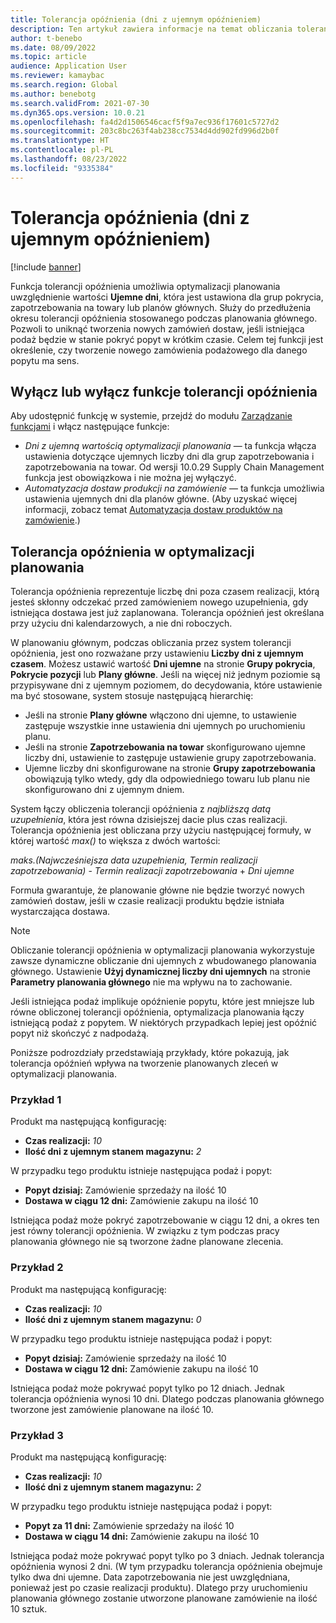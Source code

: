 ```yaml
---
title: Tolerancja opóźnienia (dni z ujemnym opóźnieniem)
description: Ten artykuł zawiera informacje na temat obliczania tolerancji opóźnienia i jej wpływu na tworzenie planowanych zleceń w optymalizacji planowania.
author: t-benebo
ms.date: 08/09/2022
ms.topic: article
audience: Application User
ms.reviewer: kamaybac
ms.search.region: Global
ms.author: benebotg
ms.search.validFrom: 2021-07-30
ms.dyn365.ops.version: 10.0.21
ms.openlocfilehash: fa4d2d1506546cacf5f9a7ec936f17601c5727d2
ms.sourcegitcommit: 203c8bc263f4ab238cc7534d4dd902fd996d2b0f
ms.translationtype: HT
ms.contentlocale: pl-PL
ms.lasthandoff: 08/23/2022
ms.locfileid: "9335384"
---
```

# <a name="delay-tolerance-negative-days"></a>Tolerancja opóźnienia (dni z ujemnym opóźnieniem)

[!include [banner](../../includes/banner.md)]

Funkcja tolerancji opóźnienia umożliwia optymalizacji planowania uwzględnienie wartości **Ujemne dni**, która jest ustawiona dla grup pokrycia, zapotrzebowania na towary lub planów głównych. Służy do przedłużenia okresu tolerancji opóźnienia stosowanego podczas planowania głównego. Pozwoli to uniknąć tworzenia nowych zamówień dostaw, jeśli istniejąca podaż będzie w stanie pokryć popyt w krótkim czasie. Celem tej funkcji jest określenie, czy tworzenie nowego zamówienia podażowego dla danego popytu ma sens.

## <a name="turn-delay-tolerance-features-on-or-off"></a>Wyłącz lub wyłącz funkcje tolerancji opóźnienia

Aby udostępnić funkcję w systemie, przejdź do modułu [Zarządzanie funkcjami](../../../fin-ops-core/fin-ops/get-started/feature-management/feature-management-overview.md) i włącz następujące funkcje:

- *Dni z ujemną wartością optymalizacji planowania* — ta funkcja włącza ustawienia dotyczące ujemnych liczby dni dla grup zapotrzebowania i zapotrzebowania na towar. Od wersji 10.0.29 Supply Chain Management funkcja jest obowiązkowa i nie można jej wyłączyć.
- *Automatyzacja dostaw produkcji na zamówienie* — ta funkcja umożliwia ustawienia ujemnych dni dla planów główne. (Aby uzyskać więcej informacji, zobacz temat [Automatyzacja dostaw produktów na zamówienie](../make-to-order-supply-automation.md).)

## <a name="delay-tolerance-in-planning-optimization"></a>Tolerancja opóźnienia w optymalizacji planowania

Tolerancja opóźnienia reprezentuje liczbę dni poza czasem realizacji, którą jesteś skłonny odczekać przed zamówieniem nowego uzupełnienia, gdy istniejąca dostawa jest już zaplanowana. Tolerancja opóźnień jest określana przy użyciu dni kalendarzowych, a nie dni roboczych.

W planowaniu głównym, podczas obliczania przez system tolerancji opóźnienia, jest ono rozważane przy ustawieniu **Liczby dni z ujemnym czasem**. Możesz ustawić wartość **Dni ujemne** na stronie **Grupy pokrycia**, **Pokrycie pozycji** lub **Plany główne**. Jeśli na więcej niż jednym poziomie są przypisywane dni z ujemnym poziomem, do decydowania, które ustawienie ma być stosowane, system stosuje następującą hierarchię:

- Jeśli na stronie **Plany główne** włączono dni ujemne, to ustawienie zastępuje wszystkie inne ustawienia dni ujemnych po uruchomieniu planu.
- Jeśli na stronie **Zapotrzebowania na towar** skonfigurowano ujemne liczby dni, ustawienie to zastępuje ustawienie grupy zapotrzebowania.
- Ujemne liczby dni skonfigurowane na stronie **Grupy zapotrzebowania** obowiązują tylko wtedy, gdy dla odpowiedniego towaru lub planu nie skonfigurowano dni z ujemnym dniem.

System łączy obliczenia tolerancji opóźnienia z *najbliższą datą uzupełnienia*, która jest równa dzisiejszej dacie plus czas realizacji. Tolerancja opóźnienia jest obliczana przy użyciu następującej formuły, w której wartość *max()* to większa z dwóch wartości:

*maks.(Najwcześniejsza data uzupełnienia, Termin realizacji zapotrzebowania)* - *Termin realizacji zapotrzebowania* + *Dni ujemne*

Formuła gwarantuje, że planowanie główne nie będzie tworzyć nowych zamówień dostaw, jeśli w czasie realizacji produktu będzie istniała wystarczająca dostawa.

> [!NOTE]
> Obliczanie tolerancji opóźnienia w optymalizacji planowania wykorzystuje zawsze dynamiczne obliczanie dni ujemnych z wbudowanego planowania głównego. Ustawienie **Użyj dynamicznej liczby dni ujemnych** na stronie **Parametry planowania głównego** nie ma wpływu na to zachowanie.

Jeśli istniejąca podaż implikuje opóźnienie popytu, które jest mniejsze lub równe obliczonej tolerancji opóźnienia, optymalizacja planowania łączy istniejącą podaż z popytem. W niektórych przypadkach lepiej jest opóźnić popyt niż skończyć z nadpodażą.

Poniższe podrozdziały przedstawiają przykłady, które pokazują, jak tolerancja opóźnień wpływa na tworzenie planowanych zleceń w optymalizacji planowania.

### <a name="example-1"></a>Przykład 1

Produkt ma następującą konfigurację:

- **Czas realizacji:** *10*
- **Ilość dni z ujemnym stanem magazynu:** *2*

W przypadku tego produktu istnieje następująca podaż i popyt:

- **Popyt dzisiaj:** Zamówienie sprzedaży na ilość 10
- **Dostawa w ciągu 12 dni:** Zamówienie zakupu na ilość 10

Istniejąca podaż może pokryć zapotrzebowanie w ciągu 12 dni, a okres ten jest równy tolerancji opóźnienia. W związku z tym podczas pracy planowania głównego nie są tworzone żadne planowane zlecenia.

### <a name="example-2"></a>Przykład 2

Produkt ma następującą konfigurację:

- **Czas realizacji:** *10*
- **Ilość dni z ujemnym stanem magazynu:** *0*

W przypadku tego produktu istnieje następująca podaż i popyt:

- **Popyt dzisiaj:** Zamówienie sprzedaży na ilość 10
- **Dostawa w ciągu 12 dni:** Zamówienie zakupu na ilość 10

Istniejąca podaż może pokrywać popyt tylko po 12 dniach. Jednak tolerancja opóźnienia wynosi 10 dni. Dlatego podczas planowania głównego tworzone jest zamówienie planowane na ilość 10.

### <a name="example-3"></a>Przykład 3

Produkt ma następującą konfigurację:

- **Czas realizacji:** *10*
- **Ilość dni z ujemnym stanem magazynu:** *2*

W przypadku tego produktu istnieje następująca podaż i popyt:

- **Popyt za 11 dni:** Zamówienie sprzedaży na ilość 10
- **Dostawa w ciągu 14 dni:** Zamówienie zakupu na ilość 10

Istniejąca podaż może pokrywać popyt tylko po 3 dniach. Jednak tolerancja opóźnienia wynosi 2 dni. (W tym przypadku tolerancja opóźnienia obejmuje tylko dwa dni ujemne. Data zapotrzebowania nie jest uwzględniana, ponieważ jest po czasie realizacji produktu). Dlatego przy uruchomieniu planowania głównego zostanie utworzone planowane zamówienie na ilość 10 sztuk.
